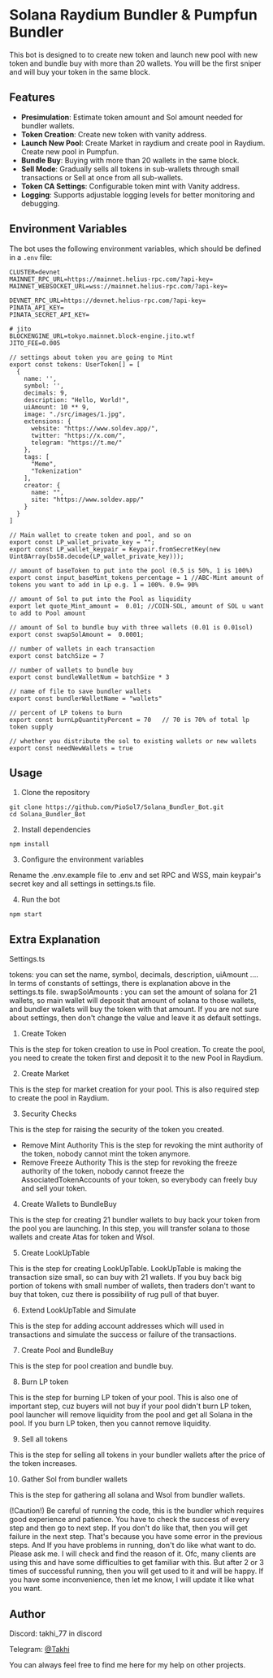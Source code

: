 # Solana Raydium Bundler & Pumpfun Bundler

This bot is designed to to create new token and launch new pool with new token and bundle buy with more than 20 wallets. You will be the first sniper and will buy your token in the same block.

## Features

- **Presimulation**: Estimate token amount and Sol amount needed for bundler wallets.
- **Token Creation**: Create new token with vanity address.
- **Launch New Pool**: Create Market in raydium and create pool in Raydium. Create new pool in Pumpfun.
- **Bundle Buy**: Buying with more than 20 wallets in the same block.
- **Sell Mode**: Gradually sells all tokens in sub-wallets through small transactions or Sell at once from all sub-wallets.
- **Token CA Settings**: Configurable token mint with Vanity address.
- **Logging**: Supports adjustable logging levels for better monitoring and debugging.

## Environment Variables

The bot uses the following environment variables, which should be defined in a `.env` file:

```env
CLUSTER=devnet
MAINNET_RPC_URL=https://mainnet.helius-rpc.com/?api-key=
MAINNET_WEBSOCKET_URL=wss://mainnet.helius-rpc.com/?api-key=

DEVNET_RPC_URL=https://devnet.helius-rpc.com/?api-key=
PINATA_API_KEY=
PINATA_SECRET_API_KEY=

# jito
BLOCKENGINE_URL=tokyo.mainnet.block-engine.jito.wtf
JITO_FEE=0.005

// settings about token you are going to Mint
export const tokens: UserToken[] = [
  {
    name: '',
    symbol: '',
    decimals: 9,
    description: "Hello, World!",
    uiAmount: 10 ** 9,
    image: "./src/images/1.jpg",
    extensions: {
      website: "https://www.soldev.app/",
      twitter: "https://x.com/",
      telegram: "https://t.me/"
    },
    tags: [
      "Meme",
      "Tokenization"
    ],
    creator: {
      name: "",
      site: "https://www.soldev.app/"
    }
  }
]

// Main wallet to create token and pool, and so on
export const LP_wallet_private_key = "";
export const LP_wallet_keypair = Keypair.fromSecretKey(new Uint8Array(bs58.decode(LP_wallet_private_key)));

// amount of baseToken to put into the pool (0.5 is 50%, 1 is 100%)
export const input_baseMint_tokens_percentage = 1 //ABC-Mint amount of tokens you want to add in Lp e.g. 1 = 100%. 0.9= 90%

// amount of Sol to put into the Pool as liquidity
export let quote_Mint_amount =  0.01; //COIN-SOL, amount of SOL u want to add to Pool amount

// amount of Sol to bundle buy with three wallets (0.01 is 0.01sol)
export const swapSolAmount =  0.0001;

// number of wallets in each transaction
export const batchSize = 7

// number of wallets to bundle buy
export const bundleWalletNum = batchSize * 3

// name of file to save bundler wallets
export const bundlerWalletName = "wallets"

// percent of LP tokens to burn
export const burnLpQuantityPercent = 70   // 70 is 70% of total lp token supply

// whether you distribute the sol to existing wallets or new wallets
export const needNewWallets = true
```

## Usage
1. Clone the repository
```
git clone https://github.com/PioSol7/Solana_Bundler_Bot.git
cd Solana_Bundler_Bot
```
2. Install dependencies
```
npm install
```
3. Configure the environment variables

Rename the .env.example file to .env and set RPC and WSS, main keypair's secret key and all settings in settings.ts file.

4. Run the bot

```
npm start
```

## Extra Explanation

Settings.ts

tokens: you can set the name, symbol, decimals, description, uiAmount ....
In terms of constants of settings, there is explanation above in the settings.ts file.
swapSolAmounts : you can set the amount of solana for 21 wallets, so main wallet will deposit that amount of solana to those wallets, and bundler wallets will buy the token with that amount.
If you are not sure about settings, then don't change the value and leave it as default settings.

1. Create Token

This is the step for token creation to use in Pool creation.
To create the pool, you need to create the token first and deposit it to the new Pool in Raydium.

2. Create Market

This is the step for market creation for your pool.
This is also required step to create the pool in Raydium.

3. Security Checks

This is the step for raising the security of the token you created.
 - Remove Mint Authority
     This is the step for revoking the mint authority of the token, nobody cannot mint the token anymore.
 - Remove Freeze Authority
     This is the step for revoking the freeze authority of the token, nobody cannot freeze the AssociatedTokenAccounts of your token, so everybody can freely buy and sell your token.

4. Create Wallets to BundleBuy

This is the step for creating 21 bundler wallets to buy back your token from the pool you are launching.
In this step, you will transfer solana to those wallets and create Atas for token and Wsol.

5. Create LookUpTable

This is the step for creating LookUpTable.
LookUpTable is making the transaction size small, so can buy with 21 wallets.
If you buy back big portion of tokens with small number of wallets, then traders don't want to buy that token, cuz there is possibility of rug pull of that buyer.

6. Extend LookUpTable and Simulate

This is the step for adding account addresses which will used in transactions and simulate the success or failure of the transactions.

7. Create Pool and BundleBuy

This is the step for pool creation and bundle buy.

8. Burn LP token

This is the step for burning LP token of your pool.
This is also one of important step, cuz buyers will not buy if your pool didn't burn LP token, pool launcher will remove liquidity from the pool and get all Solana in the pool.
If you burn LP token, then you cannot remove liquidity.

9. Sell all tokens

This is the step for selling all tokens in your bundler wallets after the price of the token increases.

10. Gather Sol from bundler wallets

This is the step for gathering all solana and Wsol from bundler wallets.

(!Caution!)
Be careful of running the code, this is the bundler which requires good experience and patience.
You have to check the success of every step and then go to next step.
If you don't do like that, then you will get failure in the next step.
That's because you have some error in the previous steps.
And If you have problems in running, don't do like what want to do.
Please ask me.
I will check and find the reason of it.
Ofc, many clients are using this and have some difficulties to get familiar with this.
But after 2 or 3 times of successful running, then you will get used to it and will be happy.
If you have some inconvenience, then let me know, I will update it like what you want.

## Author

Discord: takhi_77 in discord

Telegram: [@Takhi](https://t.me/@@takhi_77)

You can always feel free to find me here for my help on other projects.
